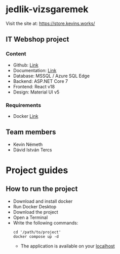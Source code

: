 # jedlik-vizsgaremek

Visit the site at: https://store.kevins.works/

## IT Webshop project

### Content

- Github: [Link](https://github.com/xKeiro/jedlik-vizsgaremek)
- Documentation: [Link](https://1drv.ms/w/s!AppBhwDiMlp-mblaad2tA9Rb-UX9MA)
- Database: MSSQL / Azure SQL Edge
- Backend: ASP.NET Core 7
- Frontend: React v18
- Design: Material UI v5

### Requirements

- Docker [Link](https://www.docker.com/)

## Team members

- Kevin Németh
- Dávid István Tercs

# Project guides

## How to run the project

- Download and install docker
- Run Docker Desktop
- Download the project
- Open a Terminal
- Write the following commands:
  ```
  cd '/path/to/project'
  docker compose up -d
  ```
  - The application is available on your [localhost](http://localhost)
